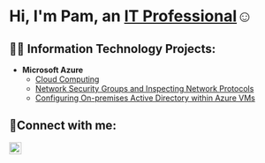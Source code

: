 <h1>Hi, I'm Pam, an <a href= "https://www.linkedin.com/in/siebertp1/">IT Professional</a>☺</h1>

<h2>👨‍💻 Information Technology Projects:</h2>

- <b>Microsoft Azure</b>
  - [Cloud Computing](https://github.com/techspec8/Azure-Compute/blob/main/README.md)
  - [Network Security Groups and Inspecting Network Protocols](https://github.com/techspec8/Network-and-Protocols/tree/main)
  - [Configuring On-premises Active Directory within Azure VMs](https://github.com/techspec8/Active-Directory)

<h2>🤳Connect with me:</h2>

[<img align="left" alt="Josh | LinkedIn" width="22px" src="https://cdn.jsdelivr.net/npm/simple-icons@v3/icons/linkedin.svg" />][linkedin]

[linkedin]: https://www.linkedin.com/in/siebertp1/
